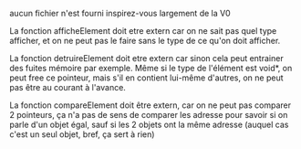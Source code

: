 aucun fichier n'est fourni
inspirez-vous largement de la V0


La fonction afficheElement doit etre extern car on ne sait pas quel type afficher, et on ne peut pas le faire sans le type de ce qu'on doit afficher.

La fonction detruireElement doit etre extern car sinon cela peut entrainer des fuites mémoire par exemple. Même si le type de l'élément est void*, on peut free ce pointeur, mais s'il en contient lui-même d'autres, on ne peut pas être au courant à l'avance.

La fonction compareElement doit être extern, car on ne peut pas comparer 2 pointeurs, ça n'a pas de sens de comparer les adresse pour savoir si on parle d'un objet égal, sauf si les 2 objets ont la même adresse (auquel cas c'est un seul objet, bref, ça sert à rien)